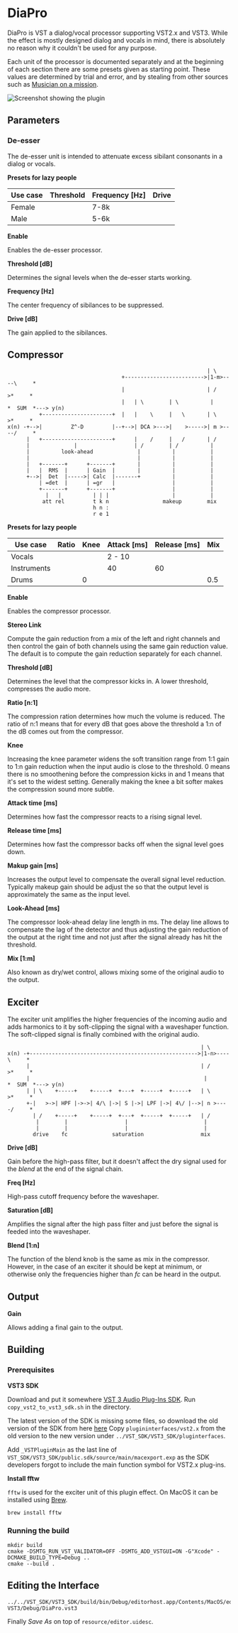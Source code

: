 DiaPro
======

DiaPro is VST a dialog/vocal processor supporting VST2.x and VST3. While the
effect is mostly designed dialog and vocals in mind, there is absolutely no
reason why it couldn't be used for any purpose.

Each unit of the processor is documented separately and at the beginning
of each section there are some presets given as starting point. These
values are determined by trial and error, and by stealing from other
sources such as
[Musician on a mission](https://www.musicianonamission.com/).

![Screenshot showing the plugin](doc/screenshot.jpeg?raw=true "DiaPro")

Parameters
----------

### De-esser

The de-esser unit is intended to attenuate excess sibilant consonants in a
dialog or vocals.

**Presets for lazy people**

| Use case    | Threshold | Frequency [Hz] | Drive | 
|-------------|-----------|----------------|-------|
| Female      |           |           7-8k |       |
| Male        |           |           5-6k |       |

**Enable**

Enables the de-esser processor. 

**Threshold [dB]**

Determines the signal levels when the de-esser starts working.

**Frequency [Hz]**

The center frequency of sibilances to be suppressed.

**Drive [dB]**

The gain applied to the sibilances.

## Compressor


```
                                                               | \
                                    +------------------------->|1-m>----\     *
                                    |                          | /        >*     *
                                    |   | \        | \          |         *  SUM  *---> y(n)
          +----------------------+  |   |    \     |   \       | \        >*     *
x(n) -+-->|         Z^-D         |--+-->| DCA >--->|    >----->| m >----/     *
      |   +----------------------+      |    /     |   /       | /  
      |              |                  | /        | /          |
      |          look-ahead              |          |           |
      |                                  |          |           |
      |   +-------+      +-------+       |          |           |
      |   |  RMS  |      | Gain  |       |          |           |
      +-->|  Det  |----->| Calc  |-------+          |           |
          | =det  |      | =gr   |                  |           |
          +-------+      +-------+                  |           |
            |   |          | | |                    |           |
           att rel         t k n                 makeup        mix
                           h n :                   
                           r e 1
```

**Presets for lazy people**

| Use case    | Ratio    | Knee | Attack [ms] | Release [ms] | Mix  | 
|-------------|----------|------|-------------|--------------|------|
| Vocals      |          |      |      2 - 10 |              |      |
| Instruments |          |      |         40  |      60      |      |
| Drums       |          |    0 |             |              | 0.5  | 

**Enable**

Enables the compressor processor.

**Stereo Link**

Compute the gain reduction from a mix of the left and right channels and then
control the gain of both channels using the same gain reduction value. The
default is to compute the gain reduction separately for each channel.

**Threshold [dB]**

Determines the level that the compressor kicks in. A lower threshold, compresses
the audio more.

**Ratio [n:1]**

The compression ration determines how much the volume is reduced. The ratio of n:1 
means that for every dB that goes above the threshold a 1:n of the dB comes out
from the compressor.

**Knee**

Increasing the knee parameter widens the soft transition range from 1:1 gain to
1:n gain reduction when the input audio is close to the threshold. 0 means there
is no smoothening before the compression kicks in and 1 means that it's set to
the widest setting. Generally making the knee a bit softer makes the compression
sound more subtle.

**Attack time [ms]**

Determines how fast the compressor reacts to a rising signal level.

**Release time [ms]**

Determines how fast the compressor backs off when the signal level goes down.

**Makup gain [ms]**

Increases the output level to compensate the overall signal level reduction.
Typically makeup gain should be adjust the so that the output level is
approximately the same as the input level.

**Look-Ahead [ms]**

The compressor look-ahead delay line length in ms. The delay line allows to
compensate the lag of the detector and thus adjusting the gain reduction of the
output at the right time and not just after the signal already has hit the
threshold.

**Mix [1:m]**

Also known as dry/wet control, allows mixing some of the original audio to the
output.

## Exciter

The exciter unit amplifies the higher frequencies of the incoming audio and
adds harmonics to it by soft-clipping the signal with a waveshaper function.
The soft-clipped signal is finally combined with the original audio.

```
                                                             | \
x(n) -+----------------------------------------------------->|1-n>----\     *
      |                                                      | /        >*     *
      |                                                       |         *  SUM  *---> y(n)
      | | \    +-----+    +-----+  +---+  +-----+  +-----+   | \        >*     *
      +-|   >->| HPF |->->| 4/\ |->| S |->| LPF |->| 4\/ |-->| n >----/     *
        | /    +-----+    +-----+  +---+  +-----+  +-----+   | /
         |        |                  |                        |
         |        |                  |                        |
        drive    fc              saturation                  mix
```

**Drive [dB]**

Gain before the high-pass filter, but it doesn't affect the dry signal used
for the *blend* at the end of the signal chain.

**Freq [Hz]**

High-pass cutoff frequency before the waveshaper.

**Saturation [dB]**

Amplifies the signal after the high pass filter and just before the signal is
feeded into the waveshaper.

**Blend [1:n]**

The function of the blend knob is the same as mix in the compressor. However,
in the case of an exciter it should be kept at minimum, or otherwise only
the frequencies higher than *fc* can be heard in the output.

## Output

**Gain**

Allows adding a final gain to the output.

Building
--------

### Prerequisites

**VST3 SDK**

Download and put it somewhere [VST 3 Audio Plug-Ins SDK](https://www.steinberg.net/en/company/developers.html).
Run `copy_vst2_to_vst3_sdk.sh` in the directory.

The latest version of the SDK is missing some files, so download the old version
of the SDK from here [here](https://www.steinberg.net/sdk_downloads/vstsdk366_27_06_2016_build_61.zip)
Copy `plugininterfaces/vst2.x` from the old version to the new version under
`../VST_SDK/VST3_SDK/pluginterfaces`.

Add  `_VSTPluginMain` as the last line of `VST_SDK/VST3_SDK/public.sdk/source/main/macexport.exp`
as the SDK developers forgot to include the main function symbol for VST2.x plug-ins.

**Install fftw**

`fftw` is used for the exciter unit of this plugin effect. On MacOS it can be
installed using [Brew](https://brew.sh/).

```
brew install fftw
```

### Running the build

```
mkdir build
cmake -DSMTG_RUN_VST_VALIDATOR=OFF -DSMTG_ADD_VSTGUI=ON -G"Xcode" -DCMAKE_BUILD_TYPE=Debug ..
cmake --build .
```

Editing the Interface
---------------------

```
../../VST_SDK/VST3_SDK/build/bin/Debug/editorhost.app/Contents/MacOS/editorhost VST3/Debug/DiaPro.vst3
```

Finally *Save As* on top of `resource/editor.uidesc`.
